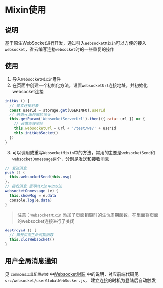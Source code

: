 # Mixin使用
## 说明
基于原生WebSocket进行开发，通过引入`WebsocketMixin`可以方便的接入`websocket`，省去编写连接`websocket`时的一些重复的操作
## 使用
1. 导入`WebsocketMixin`组件
2. 在页面中创建一个初始化方法，设置`websocketUrl`连接地址，并初始化websocket连接
  ```javascript
  initWs () {
    // 建立连接对象
    const userId = storage.get(USERINFO).userId
    // 获取ws服务器的地址
    this.getParam('WebsocketServerUrl').then(({ data: url }) => {
      // 设置连接地址
      this.websocketUrl = url + '/test/ws/' + userId
      this.initWebSocket()
    })
  }
  ```
3. 可以调用或重写`WebsocketMixin`中的方法，常用的主要是`websocketSend`和`websocketOnmessage`两个，分别是发送和接收消息
  ```java
  // 发送消息
  push () {
    this.websocketSend(this.msg)
  },
  // 接收消息 重写Mixin中的方法
  websocketOnmessage (e) {
    this.showMsg = e.data
    console.log(e.data)
  }
  ```

> 注意：`WebsocketMixin` 添加了页面销毁时的生命周期函数，在里面将页面的websocket连接进行了关闭

  ```javascript
  destroyed () {
    // 离开页面生命周期函数
    this.closWebsocket()
  }
  ```
## 用户全局消息通知
见 `commons工具配置封装` 中[Websocket封装](/platform/server/common/Websocket封装.md) 中的说明，对应前端代码见`src/websocket/userGlobalWebSocker.js`，
建立连接的时机为登陆后自动触发
